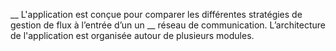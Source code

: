 __ L'application est conçue pour comparer les différentes stratégies de gestion de flux à l’entrée d’un un 
__ réseau de communication. L’architecture de l'application est organisée autour de plusieurs modules.
